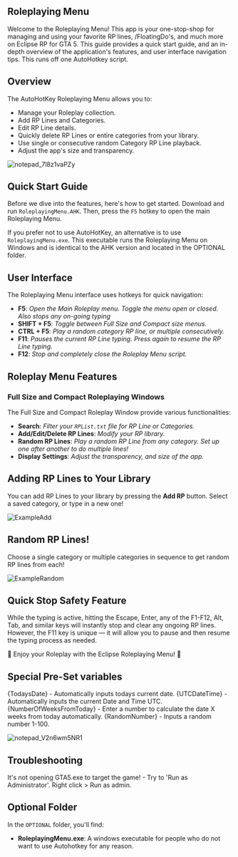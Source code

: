 ## Roleplaying Menu ##

Welcome to the  Roleplaying Menu! This app is your one-stop-shop for managing and using your favorite RP lines, /FloatingDo's, and much more on Eclipse RP for GTA 5. This guide provides a quick start guide, and an in-depth overview of the application's features, and user interface navigation tips. This runs off one AutoHotkey script. 

## Overview

The AutoHotKey Roleplaying Menu allows you to:

- Manage your Roleplay collection.
- Add RP Lines and Categories.
- Edit RP Line details.
- Quickly delete RP Lines or entire categories from your library.
- Use single or consecutive random Category RP Line playback.
- Adjust the app's size and transparency.


![notepad_7l8z1vaPZy](https://github.com/Bassna/Roleplaying-Menu/assets/33616653/cd6aa6a4-74c4-42d0-bf86-db4f70697845)




## Quick Start Guide

Before we dive into the features, here's how to get started. Download and run `RoleplayingMenu.AHK`. Then, press the `F5` hotkey to open the main Roleplaying Menu.

If you prefer not to use AutoHotKey, an alternative is to use `RoleplayingMenu.exe`. This executable runs the Roleplaying Menu on Windows and is identical to the AHK version and located in the OPTIONAL folder.

## User Interface

The Roleplaying Menu interface uses hotkeys for quick navigation:

- **F5**: *Open the Main Roleplay menu. Toggle the menu open or closed. Also stops any on-going typing*
- **SHIFT + F5**: *Toggle between Full Size and Compact size menus.*
- **CTRL + F5**: *Play a random category RP line, or multiple consecutively.*
- **F11**: *Pauses the current RP Line typing. Press again to resume the RP Line typing.*
- **F12**: *Stop and completely close the Roleplay Menu script.*

## Roleplay Menu Features

### Full Size and Compact Roleplaying Windows

The Full Size and Compact Roleplay Window provide various functionalities:

- **Search**: *Filter your `RPList.txt` file for RP Line or Categories.*
- **Add/Edit/Delete RP Lines**: *Modify your RP library.*
- **Random RP Lines**: *Play a random RP Line from any category. Set up one after another to do multiple lines!*
- **Display Settings**: *Adjust the transparency, and size of the app.*


## Adding RP Lines to Your Library

You can add RP Lines to your library by pressing the **Add RP** button. Select a saved category, or type in a new one!

![ExampleAdd](https://github.com/Bassna/Roleplaying-Menu/assets/33616653/3e18fbb6-1591-4029-9758-6ca82b09f698)


## Random RP Lines!

Choose a single category or multiple categories in sequence to get random RP lines from each!

![ExampleRandom](https://github.com/Bassna/Roleplaying-Menu/assets/33616653/23784a4a-91e0-40f5-90b3-82bf0b2d4a7e)


## Quick Stop Safety Feature ##

While the typing is active, hitting the Escape, Enter, any of the F1-F12, Alt, Tab, and similar keys will instantly stop and clear any ongoing RP lines. However, the F11 key is unique — it will allow you to pause and then resume the typing process as needed.


🎵 Enjoy your Roleplay with the Eclipse Roleplaying Menu! 🎵


## Special Pre-Set variables ##

{TodaysDate} - Automatically inputs todays current date.
{UTCDateTime} - Automatically inputs the current Date and Time UTC.
{NumberOfWeeksFromToday} - Enter a number to calculate the date X weeks from today automatically.
{RandomNumber} - Inputs a random number 1-100.

![notepad_V2n6wm5NR1](https://github.com/Bassna/Roleplaying-Menu/assets/33616653/01d47d09-ae54-482b-949b-dd9909f8ca82)


## Troubleshooting ##
It's not opening GTA5.exe to target the game! -  Try to 'Run as Administrator'.  Right click > Run as admin. 


## Optional Folder 

In the `OPTIONAL` folder, you'll find:

- **RoleplayingMenu.exe**: A windows executable for people who do not want to use Autohotkey for any reason.
